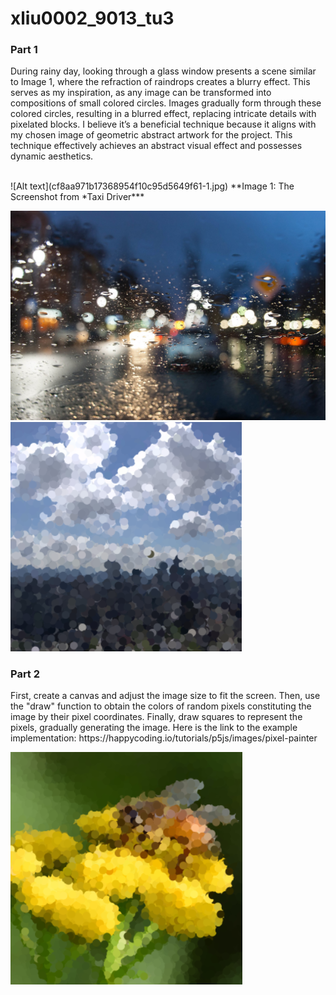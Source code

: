 # xliu0002_9013_tu3

### Part 1
<p>During rainy day, looking through a glass window presents a scene similar to Image 1, where the refraction of raindrops creates a blurry effect. This serves as my inspiration, as any image can be transformed into compositions of small colored circles. Images gradually form through these colored circles, resulting in a blurred effect, replacing intricate details with pixelated blocks. I believe it’s a beneficial technique because it aligns with my chosen image of geometric abstract artwork for the project. This technique effectively achieves an abstract visual effect and possesses dynamic aesthetics.</p>

<br>
![Alt text](cf8aa971b17368954f10c95d5649f61-1.jpg)
**Image 1: The Screenshot from *Taxi Driver***


![Alt text](e05045dd1a00b60747d514b1cf0289d.png)
![Alt text](069340de2ac8b645a567fd05a3ecff2.png)


### Part 2

<p>First, create a canvas and adjust the image size to fit the screen. Then, use the "draw" function to obtain the colors of random pixels constituting the image by their pixel coordinates. Finally, draw squares to represent the pixels, gradually generating the image. Here is the link to the example implementation: https://happycoding.io/tutorials/p5js/images/pixel-painter </p>

![Alt text](af7082cedae4f0e2d00188cf4a11e02.png)


